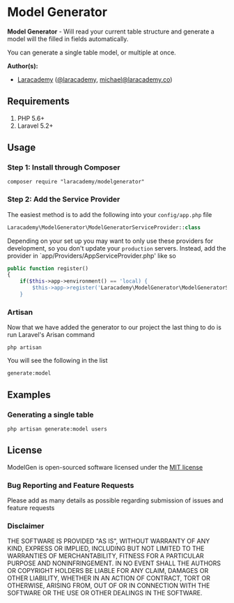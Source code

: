 # Model Generator

**Model Generator** - Will read your current table structure and generate a model will the filled in fields automatically.

You can generate a single table model, or multiple at once.

**Author(s):**
* [Laracademy](https://laracademy.co) ([@laracademy](http://twitter.com/laracademy), michael@laracademy.co)

## Requirements

1. PHP 5.6+
3. Laravel 5.2+

## Usage

### Step 1: Install through Composer

```
composer require "laracademy/modelgenerator"
```

### Step 2: Add the Service Provider
The easiest method is to add the following into your `config/app.php` file

```php
Laracademy\ModelGenerator\ModelGeneratorServiceProvider::class
```

Depending on your set up you may want to only use these providers for development, so you don't update your `production` servers. Instead, add the provider in `app/Providers/AppServiceProvider.php' like so

```php
public function register()
{
    if($this->app->environment() == 'local) {
        $this->app->register('Laracademy\ModelGenerator\ModelGeneratorServiceProvider');
    }
```

### Artisan
Now that we have added the generator to our project the last thing to do is run Laravel's Arisan command

```
php artisan
```

You will see the following in the list

```
generate:model
```

## Examples

### Generating a single table

```
php artisan generate:model users
```

## License
ModelGen is open-sourced software licensed under the [MIT license](http://opensource.org/licenses/MIT)

### Bug Reporting and Feature Requests
Please add as many details as possible regarding submission of issues and feature requests

### Disclaimer
THE SOFTWARE IS PROVIDED "AS IS", WITHOUT WARRANTY OF ANY KIND, EXPRESS OR IMPLIED, INCLUDING BUT NOT LIMITED TO THE WARRANTIES OF MERCHANTABILITY, FITNESS FOR A PARTICULAR PURPOSE AND NONINFRINGEMENT. IN NO EVENT SHALL THE AUTHORS OR COPYRIGHT HOLDERS BE LIABLE FOR ANY CLAIM, DAMAGES OR OTHER LIABILITY, WHETHER IN AN ACTION OF CONTRACT, TORT OR OTHERWISE, ARISING FROM, OUT OF OR IN CONNECTION WITH THE SOFTWARE OR THE USE OR OTHER DEALINGS IN THE SOFTWARE.